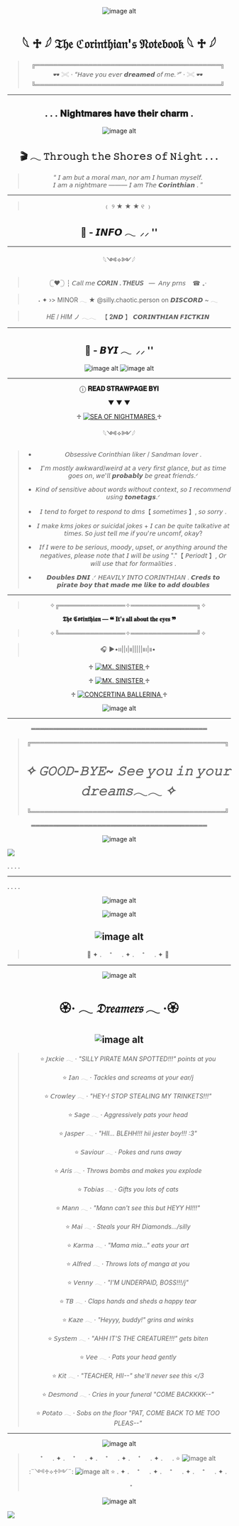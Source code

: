 <div align="center">

![image alt](https://github.com/Corintheuss/Corintheuss/blob/d022b4c64b163d3e577c2258e7a5c7bd1ac40538/tumblr_c0a2f4ad26f5416e3f6516f16992c286_89089200_2048.png)
# 𓆩 ♱ 𓆪 𝔗𝔥𝔢 ℭ𝔬𝔯𝔦𝔫𝔱𝔥𝔦𝔞𝔫'𝔰 𝔑𝔬𝔱𝔢𝔟𝔬𝔬𝔨 𓆩 ♱ 𓆪


> ╔══════════════════════════════════════════╗  
> 🕶️ 𓏵 · *“𝘏𝘢𝘷𝘦 𝘺𝘰𝘶 𝘦𝘷𝘦𝘳 𝙙𝙧𝙚𝙖𝙢𝙚𝙙 𝘰𝘧 𝘮𝘦.ᐣ”* · 𓏵 🕶️  
╚══════════════════════════════════════════╝  

---

## . . . 𝐍𝐢𝐠𝐡𝐭𝐦𝐚𝐫𝐞𝐬 𝐡𝐚𝐯𝐞 𝐭𝐡𝐞𝐢𝐫 𝐜𝐡𝐚𝐫𝐦 .
![image alt](https://github.com/Corintheuss/Corintheuss/blob/d75ab82138f4fdfa1c4fb81e87fccdcf73583e97/WALLPAPER%202.png)

## 🎬 𓂃 **𝚃𝚑𝚛𝚘𝚞𝚐𝚑 𝚝𝚑𝚎 𝚂𝚑𝚘𝚛𝚎𝚜 𝚘𝚏 𝙽𝚒𝚐𝚑𝚝 . . .**

> “ 𝘐 𝘢𝘮 𝘣𝘶𝘵 𝘢 𝘮𝘰𝘳𝘢𝘭 𝘮𝘢𝘯, 𝘯𝘰𝘳 𝘢𝘮 𝘐 𝘩𝘶𝘮𝘢𝘯 𝘮𝘺𝘴𝘦𝘭𝘧.  
> 𝘐 𝘢𝘮 𝘢 𝘯𝘪𝘨𝘩𝘵𝘮𝘢𝘳𝘦 ——— 𝘐 𝘢𝘮 𝘛𝘩𝘦 𝘾𝙤𝙧𝙞𝙣𝙩𝙝𝙞𝙖𝙣 . ”

---


>﹙ ୨ ★ ★ ★ ୧ ﹚

## 💬 - **𝙄𝙉𝙁𝙊**  𓂃‎ ‎  ⸝⸝ '' 


---

𓆩༺✧༻𓆪 


> 𓊆❤︎𓊇 ┆ 𝘊𝘢𝘭𝘭 𝘮𝘦 **𝘊𝘖𝘙𝘐𝘕 . 𝘛𝘏𝘌𝘜𝘚**‎  ‎ ‎  — ‎ 𝘈𝘯𝘺 𝘱𝘳𝘯𝘴 ‎ ‎ ‎ ☎︎ ₊‧

> ˖ ✦ ›> MINOR 𓂃 ★ @silly.chaotic.person on ‎𝘿𝙄𝙎𝘾𝙊𝙍𝘿 ~ 𓂃

> 𝐻𝐸 / 𝐻𝐼𝑀 ノ 𓂃𓂃‎ ‎‎ ‎ 【 𝟐𝙉𝘿 】 **𝘾𝙊𝙍𝙄𝙉𝙏𝙃𝙄𝘼𝙉 𝙁𝙄𝘾𝙏𝙆𝙄𝙉**

---



## 💬 - 𝘽𝙔𝙄  𓂃‎ ‎  ⸝⸝ '' 

![image alt](https://github.com/Corintheuss/Corintheuss/blob/d75ab82138f4fdfa1c4fb81e87fccdcf73583e97/tumblr_5fac6f6f334bab1737cb584fba1da4fa_20796a2c_2048.png)
![image alt](https://github.com/Corintheuss/Corintheuss/blob/989a435c9d3ae010b0f58fb77ba0d03e6c0a5d44/WALLPAPER.png)

---

ⓘ **𝐑𝐄𝐀𝐃 𝐒𝐓𝐑𝐀𝐖𝐏𝐀𝐆𝐄 𝐁𝐘𝐈**

▼ ▼ ▼

♱ <a href="https://sylum.straw.page/vampire_prof">
  <img src="https://img.shields.io/badge/🥂%20SEA%20OF%20NIGHTMARES%20🥂-%23e8dfb8?style=for-the-badge&labelColor=d4cfa3&color=fff7d6" alt="SEA OF NIGHTMARES">
</a> ♱

𓆩༺✧༻𓆪 

> - 𝘖𝘣𝘴𝘦𝘴𝘴𝘪𝘷𝘦 𝘊𝘰𝘳𝘪𝘯𝘵𝘩𝘪𝘢𝘯 𝘭𝘪𝘬𝘦𝘳 / 𝘚𝘢𝘯𝘥𝘮𝘢𝘯 𝘭𝘰𝘷𝘦𝘳 .
> 
> - 𝘐'𝘮 𝘮𝘰𝘴𝘵𝘭𝘺 𝘢𝘸𝘬𝘸𝘢𝘳𝘥/𝘸𝘦𝘪𝘳𝘥 𝘢𝘵 𝘢 𝘷𝘦𝘳𝘺 𝘧𝘪𝘳𝘴𝘵 𝘨𝘭𝘢𝘯𝘤𝘦, 𝘣𝘶𝘵 𝘢𝘴 𝘵𝘪𝘮𝘦 𝘨𝘰𝘦𝘴 𝘰𝘯, 𝘸𝘦'𝘭𝘭 𝙥𝙧𝙤𝙗𝙖𝙗𝙡𝙮 𝘣𝘦 𝘨𝘳𝘦𝘢𝘵 𝘧𝘳𝘪𝘦𝘯𝘥𝘴.ᐟ
> 
> - 𝘒𝘪𝘯𝘥 𝘰𝘧 𝘴𝘦𝘯𝘴𝘪𝘵𝘪𝘷𝘦 𝘢𝘣𝘰𝘶𝘵 𝘸𝘰𝘳𝘥𝘴 𝘸𝘪𝘵𝘩𝘰𝘶𝘵 𝘤𝘰𝘯𝘵𝘦𝘹𝘵, 𝘴𝘰 𝘐 𝘳𝘦𝘤𝘰𝘮𝘮𝘦𝘯𝘥 𝘶𝘴𝘪𝘯𝘨 𝙩𝙤𝙣𝙚𝙩𝙖𝙜𝙨.ᐟ
>
> - 𝘐 𝘵𝘦𝘯𝘥 𝘵𝘰 𝘧𝘰𝘳𝘨𝘦𝘵 𝘵𝘰 𝘳𝘦𝘴𝘱𝘰𝘯𝘥 𝘵𝘰 𝘥𝘮𝘴【 𝘴𝘰𝘮𝘦𝘵𝘪𝘮𝘦𝘴 】, 𝘴𝘰 𝘴𝘰𝘳𝘳𝘺 .
>
> - 𝘐 𝘮𝘢𝘬𝘦 𝘬𝘮𝘴 𝘫𝘰𝘬𝘦𝘴 𝘰𝘳 𝘴𝘶𝘪𝘤𝘪𝘥𝘢𝘭 𝘫𝘰𝘬𝘦𝘴 + 𝘐 𝘤𝘢𝘯 𝘣𝘦 𝘲𝘶𝘪𝘵𝘦 𝘵𝘢𝘭𝘬𝘢𝘵𝘪𝘷𝘦 𝘢𝘵 𝘵𝘪𝘮𝘦𝘴. 𝘚𝘰 𝘫𝘶𝘴𝘵 𝘵𝘦𝘭𝘭 𝘮𝘦 𝘪𝘧 𝘺𝘰𝘶'𝘳𝘦 𝘶𝘯𝘤𝘰𝘮𝘧, 𝘰𝘬𝘢𝘺?
>
> - 𝘐𝘧 𝘐 𝘸𝘦𝘳𝘦 𝘵𝘰 𝘣𝘦 𝘴𝘦𝘳𝘪𝘰𝘶𝘴, 𝘮𝘰𝘰𝘥𝘺, 𝘶𝘱𝘴𝘦𝘵, 𝘰𝘳 𝘢𝘯𝘺𝘵𝘩𝘪𝘯𝘨 𝘢𝘳𝘰𝘶𝘯𝘥 𝘵𝘩𝘦 𝘯𝘦𝘨𝘢𝘵𝘪𝘷𝘦𝘴, 𝘱𝘭𝘦𝘢𝘴𝘦 𝘯𝘰𝘵𝘦 𝘵𝘩𝘢𝘵 𝘐 𝘸𝘪𝘭𝘭 𝘣𝘦 𝘶𝘴𝘪𝘯𝘨 "."【 𝘗𝘦𝘳𝘪𝘰𝘥𝘵 】, 𝘖𝘳 𝘸𝘪𝘭𝘭 𝘶𝘴𝘦 𝘵𝘩𝘢𝘵 𝘧𝘰𝘳 𝘧𝘰𝘳𝘮𝘢𝘭𝘪𝘵𝘪𝘦𝘴 .
>
> - 𝘿𝙤𝙪𝙗𝙡𝙚𝙨 𝘿𝙉𝙄 .ᐟ 𝘏𝘌𝘈𝘝𝘐𝘓𝘠 𝘐𝘕𝘛𝘖 𝘊𝘖𝘙𝘐𝘕𝘛𝘏𝘐𝘈𝘕 . 𝘾𝙧𝙚𝙙𝙨 𝙩𝙤 𝙥𝙞𝙧𝙖𝙩𝙚 𝙗𝙤𝙮 𝙩𝙝𝙖𝙩 𝙢𝙖𝙙𝙚 𝙢𝙚 𝙡𝙞𝙠𝙚 𝙩𝙤 𝙖𝙙𝙙 𝙙𝙤𝙪𝙗𝙡𝙚𝙨
>
> 

---



> ✧╔═══════════════✧═══════════════╗✧

 **𝕿𝖍𝖊 𝕮𝖔𝖗𝖎𝖓𝖙𝖍𝖎𝖆𝖓 — ❝ 𝐈𝐭'𝐬 𝐚𝐥𝐥 𝐚𝐛𝐨𝐮𝐭 𝐭𝐡𝐞 𝐞𝐲𝐞𝐬 ❞**

> ✧╚═══════════════✧═══════════════╝✧ 


> 🎧 ▶︎•၊၊||၊|။|||||။၊|။• 


 <p align="center">
 ♱ <a href="https://open.spotify.com/track/1hYXuCb1EMgwfl3QHUeTfM?si=585f5190cbde4ec2" target="_blank" rel="noopener noreferrer">
    <img src="https://img.shields.io/badge/%F0%9F%A5%82%20MX.%20SINISTER%20%F0%9F%A5%82-ede8c9?style=for-the-badge&labelColor=d4cfa3&color=fffaf0" alt="MX. SINISTER">
  </a> ♱

♱ <a href="https://open.spotify.com/track/45B6ELT8vbhnlnfxXHW1SR?si=6ab15a1786374640" target="_blank" rel="noopener noreferrer">
    <img src="https://img.shields.io/badge/%F0%9F%A5%82%20PLAYING%20DEAD%20%F0%9F%A5%82-ede8c9?style=for-the-badge&labelColor=d4cfa3&color=fffaf0" alt="MX. SINISTER">
  </a> ♱


♱ <a href="https://open.spotify.com/track/6BkSkp1HNMcIf4gGwDcY6k?si=a581034003884769" target="_blank" rel="noopener noreferrer">
    <img src="https://img.shields.io/badge/%F0%9F%A5%82%20CONCERTINA%20BALLERINA%20%F0%9F%A5%82-ede8c9?style=for-the-badge&labelColor=d4cfa3&color=fffaf0" alt="CONCERTINA BALLERINA">
  </a> ♱
   
</p> 


![image alt](https://github.com/Corintheuss/Corintheuss/blob/5cfddb18afdd7b9c49253be857d4df62ba3243ea/in-awe-the-corinthian.gif)

---
════════════════════════════════════════

> ╔════════════════════════════════════════════╗
> 
> # *✧ 𝙶𝙾𝙾𝙳-𝙱𝚈𝙴~ 𝚂𝚎𝚎 𝚢𝚘𝚞 𝚒𝚗 𝚢𝚘𝚞𝚛 𝚍𝚛𝚎𝚊𝚖𝚜𓂃𓂃  ✧*
> ╚════════════════════════════════════════════╝  

════════════════════════════════════════


![image alt](https://github.com/Corintheuss/Corintheuss/blob/d75ab82138f4fdfa1c4fb81e87fccdcf73583e97/tumblr_c0a2f4ad26f5416e3f6516f16992c286_89089200_2048.png) 



</div>

<img src="https://komarev.com/ghpvc/?username=Corintheuss&label=Mortal%20Dreamers%20👁️&color=C48F51&style=for-the-badge" />

.
.
.
.



---


.
.
.
.


<div align="center">

![image alt](https://github.com/Corintheuss/The-Corinthian/blob/a695f816568834932a00d8970c5b1e91302e9cec/tumblr_edb5a919ad5ae4df37aa90550bb0bd8d_2e252f1a_2048.png)

![image alt](https://github.com/Corintheuss/The-Corinthian/blob/e32aa95432cf613e10b75c607858f8287708ee84/I_will_not_be_a_disappointment_anymore_.-removebg-preview.png)

![image alt](https://github.com/Corintheuss/The-Corinthian/blob/e7a390004bbb39eaca459c4c1b06fc9f120d21ee/tumblr_3f50765be503c324db4fbe1817cb83c4_68c787c6_1280.png)
---
> 🍷 ✦ . 　⁺ 　 . ✦ . 　⁺ 　 . ✦ 🍷

---

![image alt](https://github.com/Corintheuss/The-Corinthian/blob/3369e613e57904d4c509e720fa5a45e4c262f949/THE%20CORINTHIAN%20.%20BY%20ME.png)

# 🏵️· 𓂃 *𝔇𝔯𝔢𝔞𝔪𝔢𝔯𝔰* 𓂃 ·🏵️
![image alt](https://github.com/Corintheuss/The-Corinthian/blob/e7a390004bbb39eaca459c4c1b06fc9f120d21ee/tumblr_3f50765be503c324db4fbe1817cb83c4_68c787c6_1280.png)
---

> ⭐ 𝘑𝘹𝘤𝘬𝘪𝘦  𓂃 · *"SILLY PIRATE MAN SPOTTED!!!" points at you*
> 
> ⭐ 𝘐𝘢𝘯  𓂃 · *Tackles and screams at your ear/j*
> 
> ⭐ 𝘊𝘳𝘰𝘸𝘭𝘦𝘺  𓂃 · *"HEY-! STOP STEALING MY TRINKETS!!!"*
> 
> ⭐ 𝘚𝘢𝘨𝘦  𓂃 · *Aggressively pats your head*
> 
> ⭐ 𝘑𝘢𝘴𝘱𝘦𝘳  𓂃 · *"HII... BLEHH!!! hii jester boy!!! :3"*
> 
> ⭐ 𝘚𝘢𝘷𝘪𝘰𝘶𝘳  𓂃 · *Pokes and runs away*
> 
> ⭐ 𝘈𝘳𝘪𝘴  𓂃 · *Throws bombs and makes you explode*
> 
> ⭐ 𝘛𝘰𝘣𝘪𝘢𝘴  𓂃 · *Gifts you lots of cats*
> 
> ⭐ 𝘔𝘢𝘯𝘯  𓂃 · *"Mann can't see this but HEYY HI!!!"*
> 
> ⭐ 𝘔𝘢𝘪  𓂃 · *Steals your RH Diamonds.../silly*
> 
> ⭐ 𝘒𝘢𝘳𝘮𝘢  𓂃 · *"Mama mia..." eats your art*
> 
> ⭐ 𝘈𝘭𝘧𝘳𝘦𝘥  𓂃 · *Throws lots of manga at you*
> 
> ⭐ 𝘝𝘦𝘯𝘯𝘺  𓂃 · *"I'M UNDERPAID, BOSS!!!/j"*
> 
> ⭐ 𝘛𝘉  𓂃 · *Claps hands and sheds a happy tear*
> 
> ⭐ 𝘒𝘢𝘻𝘦  𓂃 · *"Heyyy, buddy!" grins and winks*
> 
> ⭐ 𝘚𝘺𝘴𝘵𝘦𝘮  𓂃 · *"AHH IT'S THE CREATURE!!!" gets biten*
> 
> ⭐ 𝘝𝘦𝘦  𓂃 · *Pats your head gently*
> 
> ⭐ 𝘒𝘪𝘵  𓂃 · *"TEACHER, HII--" she'll never see this </3*
> 
> ⭐ 𝘋𝘦𝘴𝘮𝘰𝘯𝘥  𓂃 · *Cries in your funeral "COME BACKKKK--"*
> 
> ⭐ 𝘗𝘰𝘵𝘢𝘵𝘰  𓂃 · *Sobs on the floor "PAT, COME BACK TO ME TOO PLEAS--"*
>
>
---

![image alt](https://github.com/Corintheuss/The-Corinthian/blob/e7a390004bbb39eaca459c4c1b06fc9f120d21ee/tumblr_bd22ae4c85c29fbbdb17e6ed6659ecdf_ab67a7a7_2048.png)


> ⁺ 　 . ✦ . 　⁺ 　 . ✦ . 　⁺ 　 . ✦ . 　⁺ 　 . ✦ . 　 . ⭐ ![image alt](https://github.com/Corintheuss/The-Corinthian/blob/e32aa95432cf613e10b75c607858f8287708ee84/hoot%20(4).png) :¨༺♱⟡♱༻¨: ![image alt](https://github.com/Corintheuss/The-Corinthian/blob/e32aa95432cf613e10b75c607858f8287708ee84/hoot%20(6).png) ⭐ . ✦ . 　⁺ 　 . ✦ . 　⁺ 　 . ✦ . 　⁺ 　 . ✦ . 　⁺

![image alt](https://github.com/Corintheuss/The-Corinthian/blob/a695f816568834932a00d8970c5b1e91302e9cec/tumblr_f313ef6178ee7be9ec8a497d79bc68cb_10d4389b_2048.png)

</div>

<img src="https://komarev.com/ghpvc/?username=Corintheuss&label=Dream%20Stalkers%20🍷&color=7A071E&style=for-the-badge" />
